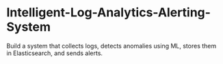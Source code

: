 # Intelligent-Log-Analytics-Alerting-System
Build a system that collects logs, detects anomalies using ML, stores them in Elasticsearch, and sends alerts.

